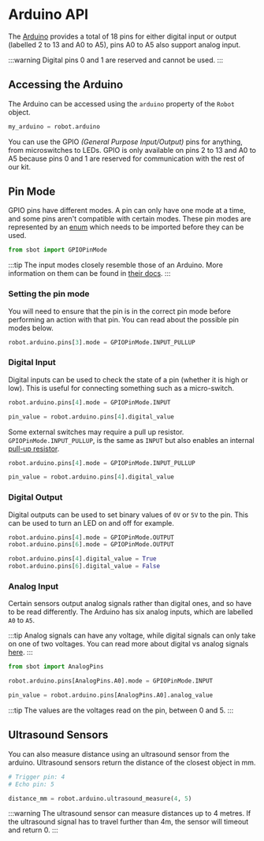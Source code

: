 # Arduino API

The [Arduino](https://store.arduino.cc/arduino-uno-rev3) provides a
total of 18 pins for either digital input or output (labelled 2 to 13
and A0 to A5), pins A0 to A5 also support analog input.

:::warning
Digital pins 0 and 1 are reserved and cannot be used.
:::

## Accessing the Arduino

The Arduino can be accessed using the `arduino` property of the `Robot`
object.

```python
my_arduino = robot.arduino
```

You can use the GPIO _(General Purpose Input/Output)_ pins for anything,
from microswitches to LEDs. GPIO is only available on pins 2 to 13 and
A0 to A5 because pins 0 and 1 are reserved for communication with the
rest of our kit.

## Pin Mode

GPIO pins have different modes. A pin can only have one mode at a
time, and some pins aren't compatible with certain modes. These pin
modes are represented by an
[enum](https://docs.python.org/3/library/enum.html) which needs to be
imported before they can be used.

```python
from sbot import GPIOPinMode
```

:::tip
The input modes closely resemble those of an Arduino.
More information on them can be found in [their docs](https://www.arduino.cc/en/Tutorial/DigitalPins).
:::

### Setting the pin mode

You will need to ensure that the pin is in the correct pin mode before
performing an action with that pin. You can read about the possible pin
modes below.

```python
robot.arduino.pins[3].mode = GPIOPinMode.INPUT_PULLUP
```

### Digital Input

Digital inputs can be used to check the state of a pin (whether it is high or low).
This is useful for connecting something such as a micro-switch.

```python
robot.arduino.pins[4].mode = GPIOPinMode.INPUT

pin_value = robot.arduino.pins[4].digital_value
```

Some external switches may require a pull up resistor.
`GPIOPinMode.INPUT_PULLUP`, is the same as `INPUT` but also enables an internal [pull-up
resistor](https://learn.sparkfun.com/tutorials/pull-up-resistors).

```python
robot.arduino.pins[4].mode = GPIOPinMode.INPUT_PULLUP

pin_value = robot.arduino.pins[4].digital_value
```

### Digital Output

Digital outputs can be used to set binary values of `0V` or `5V` to the pin.
This can be used to turn an LED on and off for example.

```python
robot.arduino.pins[4].mode = GPIOPinMode.OUTPUT
robot.arduino.pins[6].mode = GPIOPinMode.OUTPUT

robot.arduino.pins[4].digital_value = True
robot.arduino.pins[6].digital_value = False
```

### Analog Input

Certain sensors output analog signals rather than digital ones, and so
have to be read differently. The Arduino has six analog inputs, which
are labelled `A0` to `A5`.

:::tip
Analog signals can have any voltage, while digital signals can only
take on one of two voltages. You can read more about digital vs analog
signals [here](https://learn.sparkfun.com/tutorials/analog-vs-digital).
:::

```python
from sbot import AnalogPins

robot.arduino.pins[AnalogPins.A0].mode = GPIOPinMode.INPUT

pin_value = robot.arduino.pins[AnalogPins.A0].analog_value
```

:::tip
The values are the voltages read on the pin, between 0 and 5.
:::

## Ultrasound Sensors

You can also measure distance using an ultrasound sensor from the arduino. Ultrasound sensors return the distance of the closest object in mm.

```python
# Trigger pin: 4
# Echo pin: 5

distance_mm = robot.arduino.ultrasound_measure(4, 5)
```

:::warning
The ultrasound sensor can measure distances up to 4 metres.
If the ultrasound signal has to travel further than 4m, the sensor will timeout and return 0.
:::

